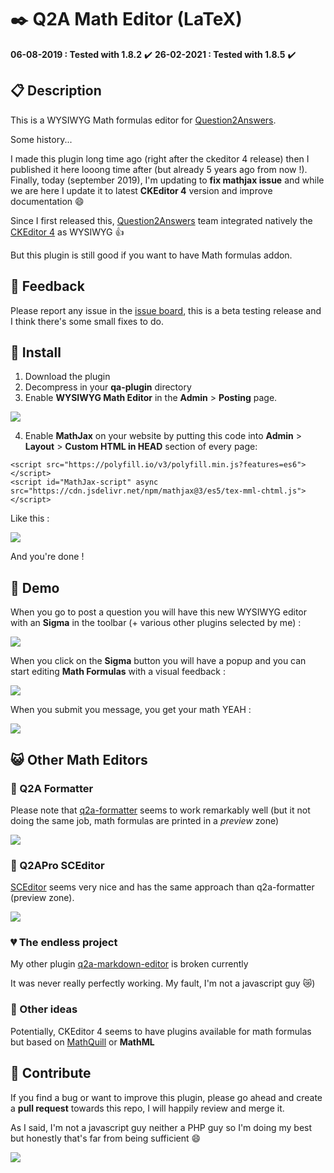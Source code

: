 # :black_nib: Q2A Math Editor (LaTeX)

**06-08-2019 : Tested with 1.8.2** :heavy_check_mark:
**26-02-2021 : Tested with 1.8.5** :heavy_check_mark:

## :clipboard: Description

This is a WYSIWYG Math formulas editor for [Question2Answers](https://www.question2answer.org/). 
 
Some history...

I made this plugin long time ago (right after the ckeditor 4 release) then I published it here looong time after (but already 5 years ago from now !). Finally, today (september 2019), I'm updating to **fix mathjax issue** and while we are here I update it to latest **CKEditor 4** version and improve documentation :smile:  

Since I first released this, [Question2Answers](https://www.question2answer.org/) team integrated natively the [CKEditor 4](https://github.com/ckeditor/ckeditor-dev) as WYSIWYG :thumbsup:

But this plugin is still good if you want to have Math formulas addon.


## :speech_balloon: Feedback

Please report any issue in the [issue board](https://github.com/thibaultduponchelle/q2a-ckeditor-latex/issues), this is a beta testing release and I think there's some small fixes to do.


## :carousel_horse: Install 

1. Download the plugin
2. Decompress in your **qa-plugin** directory
3. Enable **WYSIWYG Math Editor** in the **Admin** > **Posting** page.

![](screenies/matheditors.png)

4. Enable **MathJax** on your website by putting this code into **Admin** > **Layout** > **Custom HTML in HEAD** section of every page:

```
<script src="https://polyfill.io/v3/polyfill.min.js?features=es6"></script>
<script id="MathJax-script" async src="https://cdn.jsdelivr.net/npm/mathjax@3/es5/tex-mml-chtml.js"></script>
```

Like this : 

![](screenies/customhtml.png)

And you're done !

## :rainbow: Demo

When you go to post a question you will have this new WYSIWYG editor with an **Sigma** in the toolbar (+ various other plugins selected by me) : 

![](screenies/editor.png)

When you click on the **Sigma** button you will have a popup and you can start editing **Math Formulas** with a visual feedback : 

![](screenies/editmath.png)

When you submit you message, you get your math YEAH : 

![](screenies/yeah.png)

## :smiley_cat: Other Math Editors


### :purple_heart: Q2A Formatter

Please note that [q2a-formatter](https://github.com/tangruize/q2a-formatter) seems to work remarkably well (but it not doing the same job, math formulas are printed in a *preview* zone)

![](screenies/formatter.png)

### :blue_heart: Q2APro SCEditor

[SCEditor](https://github.com/q2apro/q2apro-sceditor) seems very nice and has the same approach than q2a-formatter (preview zone).

![](screenies/sceditor.png)

### :broken_heart: The endless project

My other plugin [q2a-markdown-editor](https://github.com/thibaultduponchelle/q2a-markdown-editor-latex) is broken currently 

It was never really perfectly working. My fault, I'm not a javascript guy :crying_cat_face:)

### :star2: Other ideas 

Potentially, CKEditor 4 seems to have plugins available for math formulas but based on [MathQuill](http://mathquill.com) or **MathML**

## :couple_with_heart: Contribute 

If you find a bug or want to improve this plugin, please go ahead and create a **pull request** towards this repo, I will happily review and merge it. 

As I said, I'm not a javascript guy neither a PHP guy so I'm doing my best but honestly that's far from being sufficient :smile:

![](https://choualbox.com/Img/138183061693.jpg)

